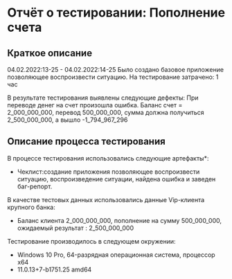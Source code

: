 # Отчёт о тестировании: Пополнение счета

## Краткое описание

04.02.2022:13-25 - 04.02.2022:14-25 Было создано базовое приложение позволяющее воспроизвести ситуацию.
На тестирование затрачено: 1 час

В результате тестирования выявлены следующие дефекты:
При переводе денег на счет произошла ошибка. Баланс счет = 2_000_000_000, перевод 500_000_000, сумма должна получиться 2_500_000_000, а вышло -1_794_967_296  


## Описание процесса тестирования

В процессе тестирования использовались следующие артефакты*:
* Чеклист:cоздание приложения позволяющее воспроизвести ситуацию,
воспроизведение ситуации, найдена ошибка и заведен баг-репорт.



В качестве тестовых данных использовались данные Vip-клиента крупного банка:
* Баланс клиента 2_000_000_000, пополнение на сумму 500_000_000, ожидаемый результат : 2_500_000_000


Тестирование производилось в следующем окружении:
* Windows 10 Pro, 64-разрядная операционная система, процессор x64
* 11.0.13+7-b1751.25 amd64
